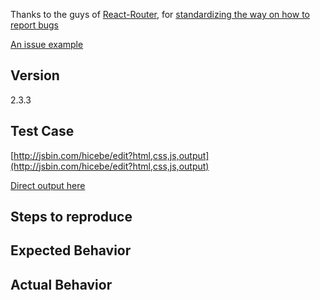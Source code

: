 <!--
Thank you for contributing!

Think you found a bug?
======================
The best bug report is a failing test in the repository as a pull request. Otherwise, please use the "BUG REPORT" template below.

Have a feature request?
=======================
Remove the template from below and provide thoughtful commentary *and code samples* on what this feature means for your product. What will it allow you to do that you can't do today? How will it make current work-arounds straightforward? What potential bugs and edge cases does it help to avoid? etc. Please keep it product-centric.
-->

<!-- BUG TEMPLATE -->
Thanks to the guys of [React-Router](https://github.com/reactjs/react-router/), for [standardizing the way on how to report bugs](https://github.com/reactjs/react-router/blob/master/ISSUE_TEMPLATE.md)

[An issue example](https://github.com/reactjs/react-router/issues/3480)

## Version
2.3.3

## Test Case
[http://jsbin.com/hicebe/edit?html,css,js,output](http://jsbin.com/hicebe/edit?html,css,js,output)

[Direct output here](http://output.jsbin.com/hicebe/)

## Steps to reproduce

## Expected Behavior

## Actual Behavior
